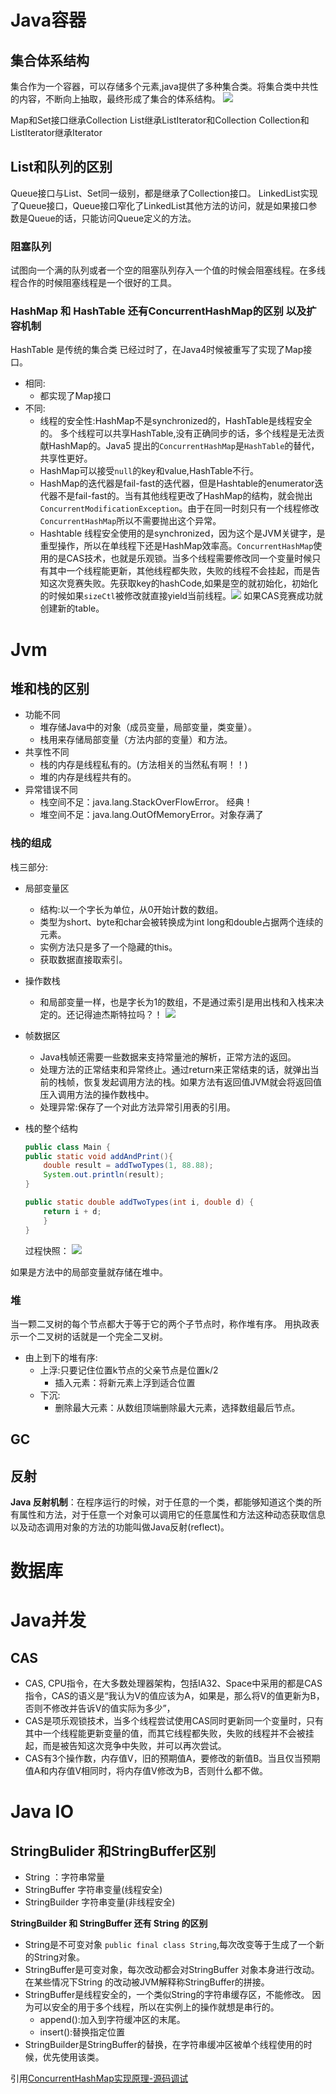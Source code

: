 # Java容器
## 集合体系结构

集合作为一个容器，可以存储多个元素,java提供了多种集合类。将集合类中共性的内容，不断向上抽取，最终形成了集合的体系结构。 
 ![](https://img-blog.csdn.net/20150501232236784)
 
 Map和Set接口继承Collection
 List继承ListIterator和Collection
 Collection和ListIterator继承Iterator
 
 ## List和队列的区别
 
 Queue接口与List、Set同一级别，都是继承了Collection接口。
 LinkedList实现了Queue接口，Queue接口窄化了LinkedList其他方法的访问，就是如果接口参数是Queue的话，只能访问Queue定义的方法。
 
 ### 阻塞队列
试图向一个满的队列或者一个空的阻塞队列存入一个值的时候会阻塞线程。在多线程合作的时候阻塞线程是一个很好的工具。

### HashMap 和 HashTable 还有ConcurrentHashMap的区别 以及扩容机制
HashTable 是传统的集合类 已经过时了，在Java4时候被重写了实现了Map接口。

* 相同:
    * 都实现了Map接口
* 不同:
    * 线程的安全性:HashMap不是synchronized的，HashTable是线程安全的。
    多个线程可以共享HashTable,没有正确同步的话，多个线程是无法贡献HashMap的。Java5 提出的`ConcurrentHashMap`是`HashTable`的替代，共享性更好。
    * HashMap可以接受`null`的key和value,HashTable不行。
    * HashMap的迭代器是fail-fast的迭代器，但是Hashtable的enumerator迭代器不是fail-fast的。当有其他线程更改了HashMap的结构，就会抛出`ConcurrentModificationException`。由于在同一时刻只有一个线程修改`ConcurrentHashMap`所以不需要抛出这个异常。
    * Hashtable 线程安全使用的是synchronized，因为这个是JVM关键字，是重型操作，所以在单线程下还是HashMap效率高。`ConcurrentHashMap`使用的是CAS技术，也就是乐观锁。当多个线程需要修改同一个变量时候只有其中一个线程能更新，其他线程都失败，失败的线程不会挂起，而是告知这次竞赛失败。先获取key的hashCode,如果是空的就初始化，初始化的时候如果`sizeCtl`被修改就直接yield当前线程。![](https://img-blog.csdn.net/20160318105849333) 如果CAS竞赛成功就创建新的table。


# Jvm

## 堆和栈的区别

* 功能不同
    * 堆存储Java中的对象（成员变量，局部变量，类变量）。
    * 栈用来存储局部变量（方法内部的变量）和方法。
* 共享性不同
    * 栈的内存是线程私有的。(方法相关的当然私有啊！！)
    * 堆的内存是线程共有的。
* 异常错误不同
    * 栈空间不足：java.lang.StackOverFlowError。 经典！
    * 堆空间不足：java.lang.OutOfMemoryError。对象存满了

### 栈的组成

栈三部分:
* 局部变量区
    * 结构:以一个字长为单位，从0开始计数的数组。
    * 类型为short、byte和char会被转换成为int
        long和double占据两个连续的元素。
    * 实例方法只是多了一个隐藏的this。
    * 获取数据直接取索引。
* 操作数栈
    * 和局部变量一样，也是字长为1的数组，不是通过索引是用出栈和入栈来决定的。还记得迪杰斯特拉吗？！
    ![](https://iamjohnnyzhuang.github.io/public/upload/4.png)
* 帧数据区
    * Java栈帧还需要一些数据来支持常量池的解析，正常方法的返回。
    * 处理方法的正常结束和异常终止。通过return来正常结束的话，就弹出当前的栈帧，恢复发起调用方法的栈。如果方法有返回值JVM就会将返回值压入调用方法的操作数栈中。
    * 处理异常:保存了一个对此方法异常引用表的引用。
* 栈的整个结构

    ```java
    public class Main {
    public static void addAndPrint(){
        double result = addTwoTypes(1, 88.88);
        System.out.println(result);
    }

    public static double addTwoTypes(int i, double d) {
        return i + d;
        }
    }
    ```
    
    
    过程快照：
    ![](https://iamjohnnyzhuang.github.io/public/upload/5.png)


如果是方法中的局部变量就存储在堆中。

### 堆
当一颗二叉树的每个节点都大于等于它的两个子节点时，称作堆有序。
用执政表示一个二叉树的话就是一个完全二叉树。

* 由上到下的堆有序:
    * 上浮:只要记住位置k节点的父亲节点是位置k/2
        * 插入元素：将新元素上浮到适合位置
    * 下沉:
        * 删除最大元素：从数组顶端删除最大元素，选择数组最后节点。


## GC

## 反射
**Java 反射机制**：在程序运行的时候，对于任意的一个类，都能够知道这个类的所有属性和方法，对于任意一个对象可以调用它的任意属性和方法这种动态获取信息以及动态调用对象的方法的功能叫做Java反射(reflect)。

# 数据库


# Java并发

## CAS
* CAS, CPU指令，在大多数处理器架构，包括IA32、Space中采用的都是CAS指令，CAS的语义是“我认为V的值应该为A，如果是，那么将V的值更新为B，否则不修改并告诉V的值实际为多少”，
* CAS是项乐观锁技术，当多个线程尝试使用CAS同时更新同一个变量时，只有其中一个线程能更新变量的值，而其它线程都失败，失败的线程并不会被挂起，而是被告知这次竞争中失败，并可以再次尝试。
* CAS有3个操作数，内存值V，旧的预期值A，要修改的新值B。当且仅当预期值A和内存值V相同时，将内存值V修改为B，否则什么都不做。
# Java IO
## StringBulider 和StringBuffer区别

* String ：字符串常量
* StringBuffer 字符串变量(线程安全)
* StringBuilder 字符串变量(非线程安全)

**StringBuilder 和 StringBuffer 还有 String 的区别**
* String是不可变对象 `public final class String`,每次改变等于生成了一个新的String对象。
* StringBuffer是可变对象，每次改动都会对StringBuffer 对象本身进行改动。在某些情况下String 的改动被JVM解释称StringBuffer的拼接。
* StringBuffer是线程安全的，一个类似String的字符串缓存区，不能修改。
因为可以安全的用于多个线程，所以在实例上的操作就想是串行的。
    * append():加入到字符缓冲区的末尾。
    * insert():替换指定位置
* StringBuilder是StringBuffer的替换，在字符串缓冲区被单个线程使用的时候，优先使用该类。


引用[ConcurrentHashMap实现原理-源码调试](https://blog.csdn.net/xuxu120/article/details/52326772)